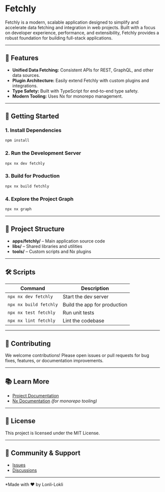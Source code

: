 # Fetchly

Fetchly is a modern, scalable application designed to simplify and accelerate data fetching and integration in web projects. Built with a focus on developer experience, performance, and extensibility, Fetchly provides a robust foundation for building full-stack applications.

---

## 🚀 Features

- **Unified Data Fetching:** Consistent APIs for REST, GraphQL, and other data sources.
- **Plugin Architecture:** Easily extend Fetchly with custom plugins and integrations.
- **Type Safety:** Built with TypeScript for end-to-end type safety.
- **Modern Tooling:** Uses Nx for monorepo management.

---

## 🏁 Getting Started

### 1. Install Dependencies

```sh
npm install
```

### 2. Run the Development Server

```sh
npx nx dev fetchly
```

### 3. Build for Production

```sh
npx nx build fetchly
```

### 4. Explore the Project Graph

```sh
npx nx graph
```

---

## 🧩 Project Structure

- **apps/fetchly/** – Main application source code
- **libs/** – Shared libraries and utilities
- **tools/** – Custom scripts and Nx plugins

---

## 🛠️ Scripts

| Command                      | Description                  |
|------------------------------|------------------------------|
| `npx nx dev fetchly`         | Start the dev server         |
| `npx nx build fetchly`       | Build the app for production |
| `npx nx test fetchly`        | Run unit tests               |
| `npx nx lint fetchly`        | Lint the codebase            |

---

## 🤝 Contributing

We welcome contributions! Please open issues or pull requests for bug fixes, features, or documentation improvements.

---

## 📚 Learn More

- [Project Documentation](./docs/)
- [Nx Documentation](https://nx.dev) *(for monorepo tooling)*

---

## 📝 License

This project is licensed under the MIT License.

---

## 👥 Community & Support

- [Issues](https://github.com/lonli-lokli/fetchly/issues)
- [Discussions](https://github.com/lonli-lokli/fetchly/discussions)

---

*Made with ❤️ by Lonli-Lokli